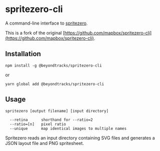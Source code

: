# spritezero-cli

A command-line interface to [spritezero](https://github.com/mapbox/spritezero).

This is a fork of the original [https://github.com/mapbox/spritezero-cli](https://github.com/mapbox/spritezero-cli).

## Installation

    npm install -g @beyondtracks/spritezero-cli

or

    yarn global add @beyondtracks/spritezero-cli

## Usage

    spritezero [output filename] [input directory]

      --retina      shorthand for --ratio=2
      --ratio=[n]   pixel ratio
      --unique      map identical images to multiple names

Spritezero reads an input directory containing SVG files and generates a JSON
layout file and PNG spritesheet.
